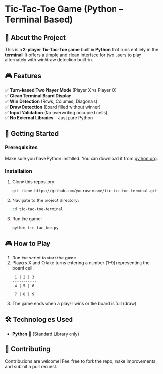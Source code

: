 # Tic-Tac-Toe Game (Python – Terminal Based)

## 🧩 About the Project
This is a **2-player Tic-Tac-Toe game** built in **Python** that runs entirely in the **terminal**. It offers a simple and clean interface for two users to play alternately with win/draw detection built-in.

## 🎮 Features
✅ **Turn-based Two Player Mode** (Player X vs Player O)  
✅ **Clean Terminal Board Display**  
✅ **Win Detection** (Rows, Columns, Diagonals)  
✅ **Draw Detection** (Board filled without winner)  
✅ **Input Validation** (No overwriting occupied cells)  
✅ **No External Libraries** – Just pure Python  

## 🚀 Getting Started

### **Prerequisites**
Make sure you have Python installed. You can download it from [python.org](https://www.python.org/downloads/).

### **Installation**
1. Clone this repository:
   ```sh
   git clone https://github.com/yourusername/tic-tac-toe-terminal.git
   ```
2. Navigate to the project directory:
   ```sh
   cd tic-tac-toe-terminal
   ```
3. Run the game:
   ```sh
   python tic_tac_toe.py
   ```

## 🎮 How to Play
1. Run the script to start the game.
2. Players X and O take turns entering a number (1–9) representing the board cell:
   ```
    1 | 2 | 3
   -----------
    4 | 5 | 6
   -----------
    7 | 8 | 9
   ```
3. The game ends when a player wins or the board is full (draw).

## 🛠 Technologies Used
- **Python** 🐍 (Standard Library only)

## 🤝 Contributing
Contributions are welcome! Feel free to fork the repo, make improvements, and submit a pull request.


